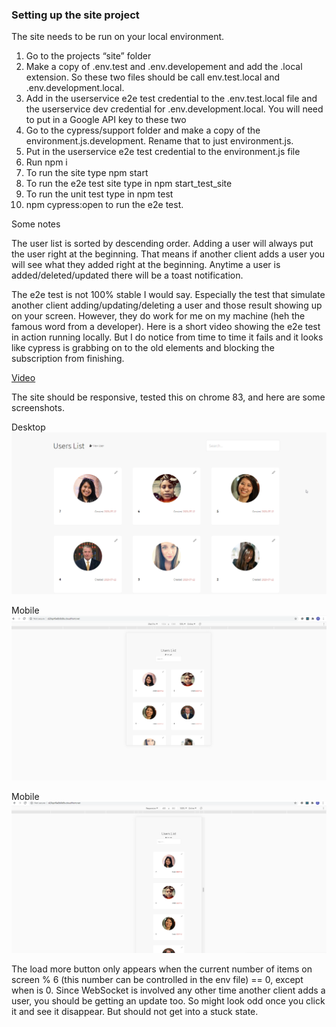 ### Setting up the site project

The site needs to be run on your local environment.

1. Go to the projects “site” folder
2. Make a copy of .env.test and .env.developement and add the .local extension. So these two files should be call env.test.local and .env.development.local.
3. Add in the userservice e2e test credential to the .env.test.local file and the userservice dev credential for .env.development.local. You will need to put in a Google API key to these two 
4. Go to the cypress/support folder and make a copy of the environment.js.development. Rename that to just environment.js. 
5. Put in the userservice e2e test credential to the environment.js file
6. Run npm i
7. To run the site type npm start
8. To run the e2e test site type in npm start_test_site
9. To run the unit test type in npm test
10. npm cypress:open to run the e2e test.

 

Some notes

The user list is sorted by descending order. Adding a user will always put the user right at the beginning. That means if another client adds a user you will see what they added right at the beginning.   Anytime a user is added/deleted/updated there will be a toast notification.  

The e2e test is not 100% stable I would say.  Especially the test that simulate another client adding/updating/deleting a user and those result showing up on your screen. However, they do work for me on my machine (heh the famous word from a developer).  Here is a short video showing the e2e test in action running locally.  But I do notice from time to time it fails and it looks like cypress is grabbing on to the old elements and blocking the subscription from finishing.

[Video](https://cdn.vidyard.com/videos/QOqTvRwk-KC__ljkzO8AdA/hd.mp4?K8VFt9OabVW-AwLOOzvX0TjH-Qa5sSgP16NdSWIy2IIhd988ng0IgEbjxFL2rbrqkQgEUQlv3VDU9QiNG1qO8TIOGBNDpTqL5LAJ6Kve)

The site should be responsive, tested this on chrome 83, and here are some screenshots.

Desktop
![alt text](./images/Desktop.png "Logo Title Text 1")

Mobile
![alt text](./images/mobile.png "Logo Title Text 1")

Mobile
![alt text](./images/phone.png "Logo Title Text 1")

The load more button only appears when the current number of items on screen % 6 (this number can be controlled in the env file) == 0, except when is 0.  Since WebSocket is involved any other time another client adds a user, you should be getting an update too.  So might look odd once you click it and see it disappear.  But should not get into a stuck state.       
